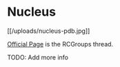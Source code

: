 # Nucleus

[[/uploads/nucleus-pdb.jpg]]

[Official Page](http://www.rcgroups.com/forums/showthread.php?t=2306948) is the RCGroups thread.

TODO: Add more info